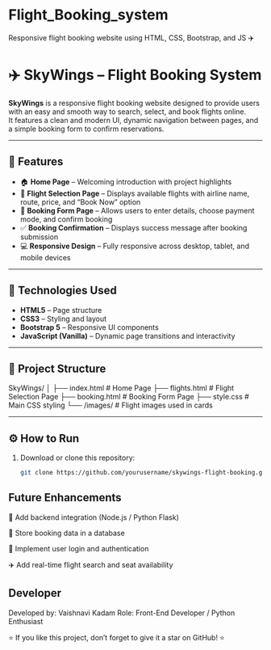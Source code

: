 # Flight_Booking_system
Responsive flight booking website using HTML, CSS, Bootstrap, and JS ✈️

# ✈️ SkyWings – Flight Booking System

**SkyWings** is a responsive flight booking website designed to provide users with an easy and smooth way to search, select, and book flights online.  
It features a clean and modern UI, dynamic navigation between pages, and a simple booking form to confirm reservations.

---

## 🚀 Features

- 🏠 **Home Page** – Welcoming introduction with project highlights  
- 🛫 **Flight Selection Page** – Displays available flights with airline name, route, price, and “Book Now” option  
- 🧾 **Booking Form Page** – Allows users to enter details, choose payment mode, and confirm booking  
- ✅ **Booking Confirmation** – Displays success message after booking submission  
- 💻 **Responsive Design** – Fully responsive across desktop, tablet, and mobile devices  

---

## 🧩 Technologies Used

- **HTML5** – Page structure  
- **CSS3** – Styling and layout  
- **Bootstrap 5** – Responsive UI components  
- **JavaScript (Vanilla)** – Dynamic page transitions and interactivity  

---

## 📁 Project Structure

SkyWings/
│
├── index.html # Home Page
├── flights.html # Flight Selection Page
├── booking.html # Booking Form Page
├── style.css # Main CSS styling
└── /images/ # Flight images used in cards


---

## ⚙️ How to Run

1. Download or clone this repository:
   ```bash
   git clone https://github.com/yourusername/skywings-flight-booking.git


  ## Future Enhancements

🔐 Add backend integration (Node.js / Python Flask)

💾 Store booking data in a database

👤 Implement user login and authentication

✈️ Add real-time flight search and seat availability

## Developer
Developed by: Vaishnavi Kadam
Role: Front-End Developer / Python Enthusiast

⭐ If you like this project, don’t forget to give it a star on GitHub! ⭐
